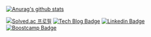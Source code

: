 
[![Anurag's github stats](https://github-readme-stats.vercel.app/api?username=philgineer&hide=issues&show_icons=true&theme=dracula)](https://github.com/anuraghazra/github-readme-stats)

[![Solved.ac
프로필](http://mazassumnida.wtf/api/mini/generate_badge?boj=yunjh0420)](https://solved.ac/yunjh0420)
[![Tech Blog Badge](http://img.shields.io/badge/blog-국문과%20공대생-51a9fe?style=flat&link=https://philgineer.com/)](https://philgineer.com/)
[![Linkedin Badge](https://img.shields.io/badge/-LinkedIn-blue?style=flat&logo=Linkedin&logoColor=white&link=https://www.linkedin.com/in/philgineer/)](https://www.linkedin.com/in/philgineer/)
[![Boostcamp Badge](https://img.shields.io/badge/AI-Boostcamp-02c73?style=flat&link=https://philgineer.github.io/)](https://philgineer.github.io/)
